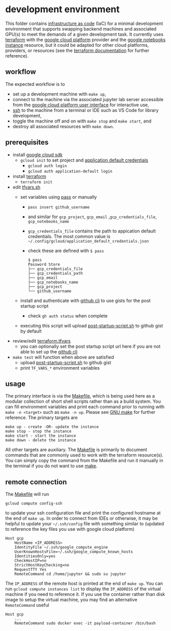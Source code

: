 # development environment

This folder contains [infrastructure as code][IaC] (IaC) for a minimal development environment that supports swapping backend machines and associated GPU(s) to meet the demands of a given development task. It currently uses [terraform][terraform] with the [google cloud platform][gcpsdk] provider and the [google notebooks instance][gni] resource, but it could be adapted for other cloud platforms, providers, or resources (see the [terraform documentation][tfmdocs] for further reference).

## workflow
The expected workflow is to

- set up a development machine with `make up`, 
- connect to the machine via the associated jupyter lab server accessible from the [google cloud platform user interface][gcpui] for interactive use, 
- [ssh](#remote-connection) to the machine from a terminal or IDE such as VS Code for library development,
- toggle the machine off and on with `make stop` and `make start`, and
- destroy all associated resources with `make down`.

## prerequisites

- install [google cloud sdk][gcpsdk]
  - `gcloud init` to set project and [application default credentials][adc]
    - `gcloud auth login`
    - `gcloud auth application-default login`
- install [terraform][terraform]
  - `terraform init`
- edit [tfvars.sh](./tfvars.sh)
  - set variables using [pass][pass] or manually
    - `pass insert github_username`
    - and similar for `gcp_project`, `gcp_email` ,`gcp_credentials_file`, `gcp_notebooks_name`
    - `gcp_credentials_file` contains the path to appication default credentials. The most common value is `~/.config/gcloud/application_default_credentials.json`
    - check these are defined with `$ pass`

      ```shell
      $ pass
      Password Store
      ├── gcp_credentials_file
      ├── gcp_credentials_path
      ├── gcp_email
      ├── gcp_notebooks_name
      ├── gcp_project
      └── github_username
      ```

  - install and authenticate with [github cli][ghcli] to use gists for the post startup script
    - check `gh auth status` when complete
  - executing this script will upload [post-startup-script.sh](./post-startup-script.sh) to github gist by default
- review/edit [terraform.tfvars](./terraform.tfvars)
  - you can optionally set the post startup script url here if you are not able to set up the [github cli][ghcli] 
- `make test` will function when above are satisfied
  - upload [post-startup-script.sh](./post-startup-script.sh) to github gist
  - print `TF_VARS_*` environment variables

## usage 

The primary interface is via the [Makefile](./Makefile), which is being used here as a modular collection of short shell scripts rather than as a build system. You can fill environment variables and print each command prior to running with `make -n <target>` such as `make -n up`. Please see [GNU make][make] for further reference. The primary targets are

    make up - create -OR- update the instance
    make stop - stop the instance
    make start - start the instance
    make down - delete the instance
    
All other targets are auxiliary. The [Makefile](./Makefile) is primarily to document commands that are commonly used to work with the terraform resource(s). You can simply copy the command from the Makefile and run it manually in the terminal if you do not want to use [make][make].

## remote connection

The [Makefile](./Makefile) will run

```shell
gcloud compute config-ssh
```

to update your ssh configuration file and print the configured hostname at the end of `make up`. In order to connect from IDEs or otherwise, it may be helpful to update your `~/.ssh/config` file with something similar to (updated to reference the key files you use with google cloud platform)

```shell
Host gcp
    HostName <IP_ADDRESS>
    IdentityFile ~/.ssh/google_compute_engine
    UserKnownHostsFile=~/.ssh/google_compute_known_hosts
    IdentitiesOnly=yes
    CheckHostIP=no
    StrictHostKeyChecking=no
    RequestTTY Yes
    RemoteCommand cd /home/jupyter && sudo su jupyter
```

The `IP_ADDRESS` of the remote host is printed at the end of `make up`. You can run `gcloud compute instances list` to display the `IP_ADDRESS` of the virtual machine if you need to reference it.
If you use the container rather than disk image to setup the virtual machine, you may find an alternative `RemoteCommand` useful

```shell
Host gcp
    ...
    RemoteCommand sudo docker exec -it payload-container /bin/bash
```


[IaC]: https://en.wikipedia.org/wiki/Infrastructure_as_code
[gni]: https://registry.terraform.io/providers/hashicorp/google/latest/docs/resources/notebooks_instance
[adc]: https://cloud.google.com/docs/authentication/provide-credentials-adc
[make]: https://www.gnu.org/software/make/
[gcpsdk]: https://cloud.google.com/sdk/docs/install
[tfmdocs]: https://developer.hashicorp.com/terraform/docs
[gcpui]: https://console.cloud.google.com/vertex-ai/workbench/list/instances
[terraform]: https://developer.hashicorp.com/terraform/tutorials/gcp-get-started/install-cli
[pass]: https://www.passwordstore.org/
[ghcli]: https://cli.github.com

